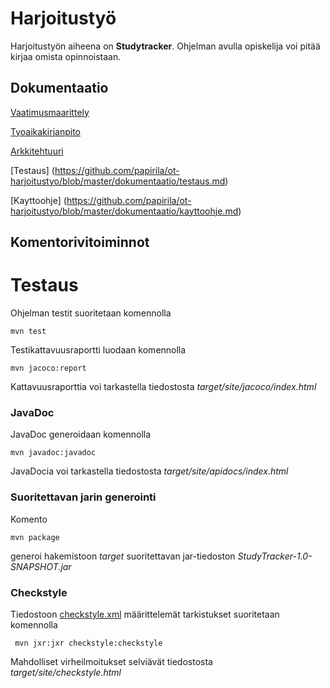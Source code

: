 # Harjoitustyö

Harjoitustyön aiheena on **Studytracker**. Ohjelman avulla opiskelija voi pitää kirjaa omista opinnoistaan.

## Dokumentaatio

[Vaatimusmaarittely](https://github.com/papirila/ot-harjoitustyo/blob/master/dokumentaatio/vaatimusmaarittely.md)

[Tyoaikakirjanpito](https://github.com/papirila/ot-harjoitustyo/blob/master/dokumentaatio/tyoaikakirjanpito.md)

[Arkkitehtuuri](https://github.com/papirila/ot-harjoitustyo/blob/master/dokumentaatio/arkkitehtuuri.md)

[Testaus] (https://github.com/papirila/ot-harjoitustyo/blob/master/dokumentaatio/testaus.md)

[Kayttoohje] (https://github.com/papirila/ot-harjoitustyo/blob/master/dokumentaatio/kayttoohje.md)

## Komentorivitoiminnot

# Testaus

Ohjelman testit suoritetaan komennolla

```
mvn test
```

Testikattavuusraportti luodaan komennolla

```
mvn jacoco:report
```

Kattavuusraporttia voi tarkastella tiedostosta _target/site/jacoco/index.html_

### JavaDoc

JavaDoc generoidaan komennolla

```
mvn javadoc:javadoc
```

JavaDocia voi tarkastella tiedostosta _target/site/apidocs/index.html_

### Suoritettavan jarin generointi

Komento

```
mvn package
```

generoi hakemistoon _target_ suoritettavan jar-tiedoston _StudyTracker-1.0-SNAPSHOT.jar_


### Checkstyle

Tiedostoon [checkstyle.xml](https://github.com/papirila/ot-harjoitustyo/blob/master/Studytracker/checkstyle.xml) määrittelemät tarkistukset suoritetaan komennolla

```
 mvn jxr:jxr checkstyle:checkstyle
```

Mahdolliset virheilmoitukset selviävät tiedostosta _target/site/checkstyle.html_
